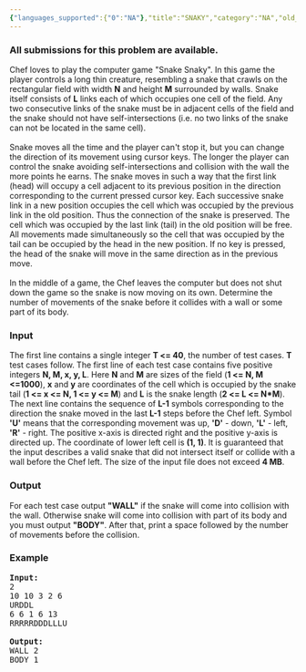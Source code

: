```yaml
---
{"languages_supported":{"0":"NA"},"title":"SNAKY","category":"NA","old_version":true,"problem_code":"SNAKY","tags":{"0":"NA"},"layout":"problem"}
---
```


<h3> All submissions for this problem are available. </h3><p>
Chef loves to play the computer game "Snake Snaky". In this game the player controls a long thin creature, resembling a snake that crawls on the rectangular field with width <b>N</b> and height <b>M</b> surrounded by walls. Snake itself consists of <b>L</b> links each of which occupies one cell of the field. Any two consecutive links of the snake must be in adjacent cells of the field and the snake should not have self-intersections (i.e. no two links of the snake can not be located in the same cell).
<br /><br />
Snake moves all the time and the player can't stop it, but you can change the direction of its movement using cursor keys. The longer the player can control the snake avoiding self-intersections and collision with the wall the more points he earns. The snake moves in such a way that the first link (head) will occupy a cell adjacent to its previous position in the direction corresponding to the current pressed cursor key. Each successive snake link in a new position occupies the cell which was occupied by the previous link in the old position. Thus the connection of the snake is preserved. The cell which was occupied by the last link (tail) in the old position will be free. All movements made simultaneously so the cell that was occupied by the tail can be occupied by the head in the new position. If no key is pressed, the head of the snake will move in the same direction as in the previous move.
<br /><br />
In the middle of a game, the Chef leaves the computer but does not shut down the game so the snake is now moving on its own. Determine the number of movements of the snake before it collides with a wall or some part of its body.

<h3>Input</h3>
</p><p> The first line contains a single integer <b>T &lt;= 40</b>, the number of test cases. <b>T</b> test cases follow. The first line of each test case contains five positive integers <b>N, M, x, y, L</b>. Here <b>N</b> and <b>M</b> are sizes of the field (<b>1 &lt;= N, M &lt;=1000</b>), <b>x</b> and <b>y</b> are coordinates of the cell which is occupied by the snake tail (<b>1 &lt;= x &lt;= N, 1 &lt;= y &lt;= M</b>) and <b>L</b> is the snake length (<b>2 &lt;= L &lt;= N*M</b>). The next line contains the sequence of <b>L-1</b> symbols corresponding to the direction the snake moved in the last <b>L-1</b> steps before the Chef left. Symbol <b>'U'</b> means that the corresponding movement was up, <b>'D'</b> - down, <b>'L'</b>  - left, <b>'R'</b>  - right. The positive x-axis is directed right and the positive y-axis is directed up. The coordinate of lower left cell is <b>(1, 1)</b>. It is guaranteed that the input describes a valid snake that did not intersect itself or collide with a wall before the Chef left. The size of the input file does not exceed <b>4 MB</b>.

<h3>Output</h3>
</p><p> For each test case output <b>"WALL"</b> if the snake will come into collision with the wall. Otherwise snake will come into collision with part of its body and you must output <b>"BODY"</b>. After that, print a space followed by the number of movements before the collision.

<h3>Example</h3>

<pre>
<b>Input:</b>
2
10 10 3 2 6
URDDL
6 6 1 6 13
RRRRRDDDLLLU

<b>Output:</b>
WALL 2
BODY 1

</pre></p>    
